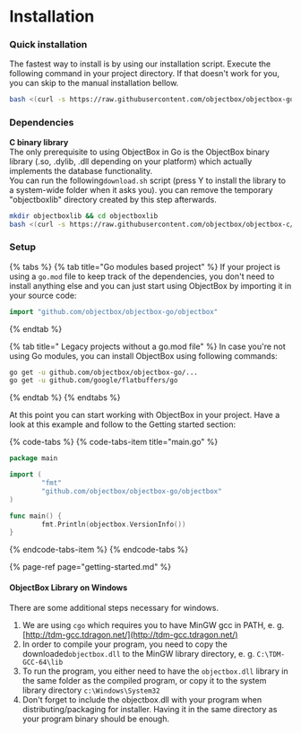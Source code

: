 # Installation

### Quick installation

The fastest way to install is by using our installation script. Execute the following command in your project directory. If that doesn't work for you, you can skip to the manual installation bellow.

```bash
bash <(curl -s https://raw.githubusercontent.com/objectbox/objectbox-go/master/install.sh)
```

### Dependencies

**C binary library**  
The only prerequisite to using ObjectBox in Go is the ObjectBox binary library \(.so, .dylib, .dll depending on your platform\) which actually implements the database functionality.   
You can run the following`download.sh` script \(press Y to install the library to a system-wide folder when it asks you\). you can remove the temporary "objectboxlib" directory created by this step afterwards.

```bash
mkdir objectboxlib && cd objectboxlib
bash <(curl -s https://raw.githubusercontent.com/objectbox/objectbox-c/master/download.sh) 0.6.0
```

### Setup

{% tabs %}
{% tab title="Go modules based project" %}
If your project is using a `go.mod` file to keep track of the dependencies, you don't need to install anything else and you can just start using ObjectBox by importing it in your source code:

```go
import "github.com/objectbox/objectbox-go/objectbox"
```
{% endtab %}

{% tab title=" Legacy projects without a go.mod file" %}
In case you're not using Go modules, you can install ObjectBox using following commands:

```bash
go get -u github.com/objectbox/objectbox-go/...
go get -u github.com/google/flatbuffers/go
```
{% endtab %}
{% endtabs %}

At this point you can start working with ObjectBox in your project. Have a look at this example and follow to the Getting started section:

{% code-tabs %}
{% code-tabs-item title="main.go" %}
```go
package main

import (
        "fmt"
        "github.com/objectbox/objectbox-go/objectbox"
)

func main() {
        fmt.Println(objectbox.VersionInfo())
}
```
{% endcode-tabs-item %}
{% endcode-tabs %}

{% page-ref page="getting-started.md" %}

#### ObjectBox Library on Windows

There are some additional steps necessary for windows. 

1. We are using `cgo` which requires you to have MinGW gcc in PATH, e. g. [http://tdm-gcc.tdragon.net/](http://tdm-gcc.tdragon.net/)
2. In order to compile your program, you need to copy the downloaded`objectbox.dll` to the MinGW library directory, e. g. `C:\TDM-GCC-64\lib`
3. To run the program, you either need to have the `objectbox.dll` library in the same folder as the compiled program, or copy it to the system library directory `c:\Windows\System32`
4. Don't forget to include the objectbox.dll with your program when distributing/packaging for installer. Having it in the same directory as your program binary should be enough.



